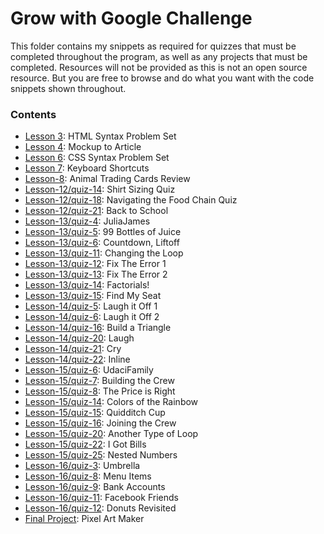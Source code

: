 # Grow with Google Challenge
  
This folder contains my snippets as required for quizzes that must be completed throughout the program, as well as any projects that must be completed. Resources will not be provided as this is not an open source resource. But you are free to browse and do what you want with the code snippets shown throughout.

### Contents
- [Lesson 3](lesson-3): HTML Syntax Problem Set
- [Lesson 4](lesson-4): Mockup to Article
- [Lesson 6](lesson-6): CSS Syntax Problem Set
- [Lesson 7](lesson-7): Keyboard Shortcuts
- [Lesson-8](lesson-8): Animal Trading Cards Review
- [Lesson-12/quiz-14](lesson-12/quiz-14): Shirt Sizing Quiz
- [Lesson-12/quiz-18](lesson-12/quiz-18): Navigating the Food Chain Quiz
- [Lesson-12/quiz-21](lesson-12/quiz-21): Back to School
- [Lesson-13/quiz-4](lesson-13/quiz-4): JuliaJames
- [Lesson-13/quiz-5](lesson-13/quiz-5): 99 Bottles of Juice
- [Lesson-13/quiz-6](lesson-13/quiz-6): Countdown, Liftoff
- [Lesson-13/quiz-11](lesson-13/quiz-11): Changing the Loop
- [Lesson-13/quiz-12](lesson-13/quiz-12): Fix The Error 1
- [Lesson-13/quiz-13](lesson-13/quiz-13): Fix The Error 2
- [Lesson-13/quiz-14](lesson-13/quiz-14): Factorials!
- [Lesson-13/quiz-15](lesson-13/quiz-15): Find My Seat
- [Lesson-14/quiz-5](lesson-14/quiz-5): Laugh it Off 1
- [Lesson-14/quiz-6](lesson-14/quiz-6): Laugh it Off 2
- [Lesson-14/quiz-16](lesson-14/quiz-16): Build a Triangle
- [Lesson-14/quiz-20](lesson-14/quiz-20): Laugh
- [Lesson-14/quiz-21](lesson-14/quiz-21): Cry
- [Lesson-14/quiz-22](lesson-14/quiz-22): Inline
- [Lesson-15/quiz-6](lesson-15/quiz-6): UdaciFamily
- [Lesson-15/quiz-7](lesson-15/quiz-7): Building the Crew
- [Lesson-15/quiz-8](lesson-15/quiz-8): The Price is Right
- [Lesson-15/quiz-14](lesson-15/quiz-14): Colors of the Rainbow
- [Lesson-15/quiz-15](lesson-15/quiz-15): Quidditch Cup
- [Lesson-15/quiz-16](lesson-15/quiz-16): Joining the Crew
- [Lesson-15/quiz-20](lesson-15/quiz-20): Another Type of Loop
- [Lesson-15/quiz-22](lesson-15/quiz-22): I Got Bills
- [Lesson-15/quiz-25](lesson-15/quiz-25): Nested Numbers
- [Lesson-16/quiz-3](lesson-16/quiz-3): Umbrella
- [Lesson-16/quiz-8](lesson-16/quiz-8): Menu Items
- [Lesson-16/quiz-9](lesson-16/quiz-9): Bank Accounts
- [Lesson-16/quiz-11](lesson-16/quiz-11): Facebook Friends
- [Lesson-16/quiz-12](lesson-16/quiz-12): Donuts Revisited
- [Final Project](pixel-art-maker): Pixel Art Maker
